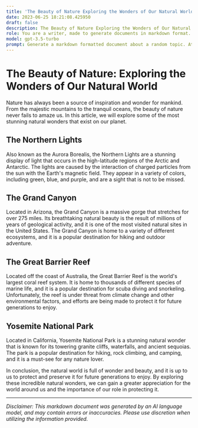 ```yaml
---
title: 'The Beauty of Nature Exploring the Wonders of Our Natural World'
date: 2023-06-25 18:21:08.425950
draft: false
description: The Beauty of Nature Exploring the Wonders of Our Natural World
role: You are a writer, made to generate documents in markdown format. It is very important that all of the documents you generate are in valid markdown format.
model: gpt-3.5-turbo
prompt: Generate a markdown formatted document about a random topic. At the bottom, include a disclaimer explaining that the document was generated by you. The first line of the document should be the title. Make sure that the entire document is in proper markdown format, using a mix of various tags to make the document visually appealing.
---
```


# The Beauty of Nature: Exploring the Wonders of Our Natural World

Nature has always been a source of inspiration and wonder for mankind. From the majestic mountains to the tranquil oceans, the beauty of nature never fails to amaze us. In this article, we will explore some of the most stunning natural wonders that exist on our planet.

## The Northern Lights

Also known as the Aurora Borealis, the Northern Lights are a stunning display of light that occurs in the high-latitude regions of the Arctic and Antarctic. The lights are caused by the interaction of charged particles from the sun with the Earth's magnetic field. They appear in a variety of colors, including green, blue, and purple, and are a sight that is not to be missed.

## The Grand Canyon

Located in Arizona, the Grand Canyon is a massive gorge that stretches for over 275 miles. Its breathtaking natural beauty is the result of millions of years of geological activity, and it is one of the most visited natural sites in the United States. The Grand Canyon is home to a variety of different ecosystems, and it is a popular destination for hiking and outdoor adventure.

## The Great Barrier Reef

Located off the coast of Australia, the Great Barrier Reef is the world's largest coral reef system. It is home to thousands of different species of marine life, and it is a popular destination for scuba diving and snorkeling. Unfortunately, the reef is under threat from climate change and other environmental factors, and efforts are being made to protect it for future generations to enjoy.

## Yosemite National Park

Located in California, Yosemite National Park is a stunning natural wonder that is known for its towering granite cliffs, waterfalls, and ancient sequoias. The park is a popular destination for hiking, rock climbing, and camping, and it is a must-see for any nature lover.

In conclusion, the natural world is full of wonder and beauty, and it is up to us to protect and preserve it for future generations to enjoy. By exploring these incredible natural wonders, we can gain a greater appreciation for the world around us and the importance of our role in protecting it.

---

*Disclaimer: This markdown document was generated by an AI language model, and may contain errors or inaccuracies. Please use discretion when utilizing the information provided.*